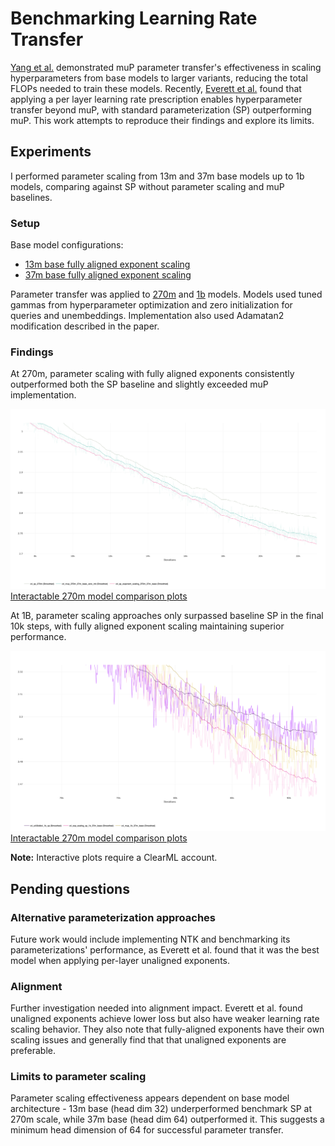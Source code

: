 # Benchmarking Learning Rate Transfer

[Yang et al.](https://arxiv.org/pdf/2203.03466) demonstrated muP parameter transfer's effectiveness in scaling hyperparameters from base models to larger variants, reducing the total FLOPs needed to train these models. Recently, [Everett et al.](https://arxiv.org/pdf/2407.05872v2) found that applying a per layer learning rate prescription enables hyperparameter transfer beyond muP, with standard parameterization (SP) outperforming muP. This work attempts to reproduce their findings and explore its limits.

## Experiments

I performed parameter scaling from 13m and 37m base models up to 1b models, comparing against SP without parameter scaling and muP baselines.

### Setup

Base model configurations:

- [13m base fully aligned exponent scaling](https://github.com/clankur/muGPT/blob/526bc268907b0aadc86bef5aea8ff65df562f20b/configs/c4_a100x8x4_13m.yaml)
- [37m base fully aligned exponent scaling](https://github.com/clankur/muGPT/blob/526bc268907b0aadc86bef5aea8ff65df562f20b/configs/c4_a100x8x4_37m.yaml)

Parameter transfer was applied to [270m](https://github.com/clankur/muGPT/blob/526bc268907b0aadc86bef5aea8ff65df562f20b/configs/c4_a100x8x4_270m.yaml) and [1b](https://github.com/clankur/muGPT/blob/526bc268907b0aadc86bef5aea8ff65df562f20b/configs/c4_a100x8x4_1b.yaml) models. Models used tuned gammas from hyperparameter optimization and zero initialization for queries and unembeddings. Implementation also used Adamatan2 modification described in the paper.

### Findings

At 270m, parameter scaling with fully aligned exponents consistently outperformed both the SP baseline and slightly exceeded muP implementation.

![270m model comparsion](../images/270m_loss.png)
[Interactable 270m model comparison plots](https://app.clear.ml/projects/c6c821d0a24e402eb4879dbe3ce93e2b/compare-experiments;ids=df7e20341b944c7685fcc054975aa21c,b85c64948d2747799e141fe99d41efa8,1151de73c92c49baaa612fd2a1567ed8/scalars/graph)

At 1B, parameter scaling approaches only surpassed baseline SP in the final 10k steps, with fully aligned exponent scaling maintaining superior performance.

![1b model comparsion](../images/1b_loss.png)
[Interactable 270m model comparison plots](https://app.clear.ml/projects/*/compare-experiments;ids=b9044d8fd148453ab592d8839615f78f,95b1306d3bf243a4a601d41f2fd40760,8ba8cdbca4094bab8a458e9416fc97be/scalars/graph)

**Note:** Interactive plots require a ClearML account.

## Pending questions

### Alternative parameterization approaches

Future work would include implementing NTK and benchmarking its parameterizations' performance, as Everett et al. found that it was the best model when applying per-layer unaligned exponents.

### Alignment

Further investigation needed into alignment impact. Everett et al. found unaligned exponents achieve lower loss but also have weaker learning rate scaling behavior. They also note that fully-aligned exponents have their own scaling issues and generally find that that unaligned exponents are preferable.

### Limits to parameter scaling

Parameter scaling effectiveness appears dependent on base model architecture - 13m base (head dim 32) underperformed benchmark SP at 270m scale, while 37m base (head dim 64) outperformed it. This suggests a minimum head dimension of 64 for successful parameter transfer.
